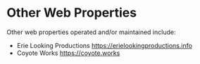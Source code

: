# Other Web Properties

Other web properties operated and/or maintained include:

- Erie Looking Productions <https://erielookingproductions.info>
- Coyote Works <https://coyote.works>
